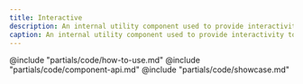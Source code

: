```yaml
---
title: Interactive
description: An internal utility component used to provide interactivity to other components.
caption: An internal utility component used to provide interactivity to other components.
---
```


<section data-tab="Code">
  @include "partials/code/how-to-use.md"
  @include "partials/code/component-api.md"
  @include "partials/code/showcase.md"
</section>

